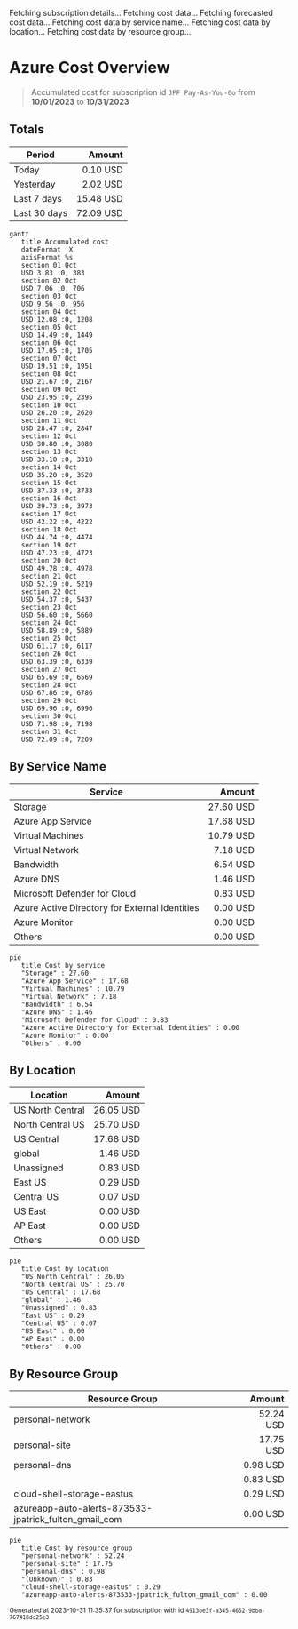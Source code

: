 Fetching subscription details...
Fetching cost data...
Fetching forecasted cost data...
Fetching cost data by service name...
Fetching cost data by location...
Fetching cost data by resource group...
# Azure Cost Overview

> Accumulated cost for subscription id `JPF Pay-As-You-Go` from **10/01/2023** to **10/31/2023**

## Totals

|Period|Amount|
|---|---:|
|Today|0.10 USD|
|Yesterday|2.02 USD|
|Last 7 days|15.48 USD|
|Last 30 days|72.09 USD|

```mermaid
gantt
   title Accumulated cost
   dateFormat  X
   axisFormat %s
   section 01 Oct
   USD 3.83 :0, 383
   section 02 Oct
   USD 7.06 :0, 706
   section 03 Oct
   USD 9.56 :0, 956
   section 04 Oct
   USD 12.08 :0, 1208
   section 05 Oct
   USD 14.49 :0, 1449
   section 06 Oct
   USD 17.05 :0, 1705
   section 07 Oct
   USD 19.51 :0, 1951
   section 08 Oct
   USD 21.67 :0, 2167
   section 09 Oct
   USD 23.95 :0, 2395
   section 10 Oct
   USD 26.20 :0, 2620
   section 11 Oct
   USD 28.47 :0, 2847
   section 12 Oct
   USD 30.80 :0, 3080
   section 13 Oct
   USD 33.10 :0, 3310
   section 14 Oct
   USD 35.20 :0, 3520
   section 15 Oct
   USD 37.33 :0, 3733
   section 16 Oct
   USD 39.73 :0, 3973
   section 17 Oct
   USD 42.22 :0, 4222
   section 18 Oct
   USD 44.74 :0, 4474
   section 19 Oct
   USD 47.23 :0, 4723
   section 20 Oct
   USD 49.78 :0, 4978
   section 21 Oct
   USD 52.19 :0, 5219
   section 22 Oct
   USD 54.37 :0, 5437
   section 23 Oct
   USD 56.60 :0, 5660
   section 24 Oct
   USD 58.89 :0, 5889
   section 25 Oct
   USD 61.17 :0, 6117
   section 26 Oct
   USD 63.39 :0, 6339
   section 27 Oct
   USD 65.69 :0, 6569
   section 28 Oct
   USD 67.86 :0, 6786
   section 29 Oct
   USD 69.96 :0, 6996
   section 30 Oct
   USD 71.98 :0, 7198
   section 31 Oct
   USD 72.09 :0, 7209
```

## By Service Name

|Service|Amount|
|---|---:|
|Storage|27.60 USD|
|Azure App Service|17.68 USD|
|Virtual Machines|10.79 USD|
|Virtual Network|7.18 USD|
|Bandwidth|6.54 USD|
|Azure DNS|1.46 USD|
|Microsoft Defender for Cloud|0.83 USD|
|Azure Active Directory for External Identities|0.00 USD|
|Azure Monitor|0.00 USD|
|Others|0.00 USD|

```mermaid
pie
   title Cost by service
   "Storage" : 27.60
   "Azure App Service" : 17.68
   "Virtual Machines" : 10.79
   "Virtual Network" : 7.18
   "Bandwidth" : 6.54
   "Azure DNS" : 1.46
   "Microsoft Defender for Cloud" : 0.83
   "Azure Active Directory for External Identities" : 0.00
   "Azure Monitor" : 0.00
   "Others" : 0.00
```

## By Location

|Location|Amount|
|---|---:|
|US North Central|26.05 USD|
|North Central US|25.70 USD|
|US Central|17.68 USD|
|global|1.46 USD|
|Unassigned|0.83 USD|
|East US|0.29 USD|
|Central US|0.07 USD|
|US East|0.00 USD|
|AP East|0.00 USD|
|Others|0.00 USD|

```mermaid
pie
   title Cost by location
   "US North Central" : 26.05
   "North Central US" : 25.70
   "US Central" : 17.68
   "global" : 1.46
   "Unassigned" : 0.83
   "East US" : 0.29
   "Central US" : 0.07
   "US East" : 0.00
   "AP East" : 0.00
   "Others" : 0.00
```

## By Resource Group

|Resource Group|Amount|
|---|---:|
|personal-network|52.24 USD|
|personal-site|17.75 USD|
|personal-dns|0.98 USD|
||0.83 USD|
|cloud-shell-storage-eastus|0.29 USD|
|azureapp-auto-alerts-873533-jpatrick_fulton_gmail_com|0.00 USD|

```mermaid
pie
   title Cost by resource group
   "personal-network" : 52.24
   "personal-site" : 17.75
   "personal-dns" : 0.98
   "(Unknown)" : 0.83
   "cloud-shell-storage-eastus" : 0.29
   "azureapp-auto-alerts-873533-jpatrick_fulton_gmail_com" : 0.00
```

<sup>Generated at 2023-10-31 11:35:37 for subscription with id `4913be3f-a345-4652-9bba-767418dd25e3`</sup>
